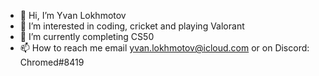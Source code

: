 - 👋 Hi, I’m Yvan Lokhmotov
- 👀 I’m interested in coding, cricket and playing Valorant
- 🌱 I’m currently completing CS50
- 📫 How to reach me email yvan.lokhmotov@icloud.com or on Discord: Chromed#8419

<!---
yvanlok/yvanlok is a ✨ special ✨ repository because its `README.md` (this file) appears on your GitHub profile.
You can click the Preview link to take a look at your changes.
--->
